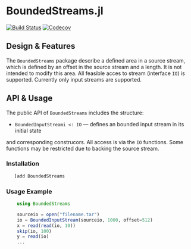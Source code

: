 # BoundedStreams.jl

[![Build Status](https://travis-ci.org/KlausC/BoundedStreams.jl.svg?branch=master)](https://travis-ci.org/KlausC/BoundedStreams.jl)
[![Codecov](https://codecov.io/gh/KlausC/BoundedStreams.jl/branch/master/graph/badge.svg)](https://codecov.io/gh/KlausC/BoundedStreams.jl)

## Design & Features

The `BoundedStreams` package describe a defined area in a source stream, which is defined
by an offset in the source stream and a length. It is not intended to modify this area.
All feasible acces to stream (interface  `IO`) is supported.
Currently only input streams are supported.

## API & Usage

The public API of `BoundedStreams` includes the structure:

* `BoundedInputStreami <: IO` — defines an bounded input stream in its initial state

and corresponding construcors. All access is via the `IO` functions. Some functions
may be restricted due to backing the source stream.

### Installation
```julia
   ]add BoundedStreams
```

### Usage Example

```julia
    using BoundedStreams

    sourceio = open("filename.tar")
    io = BoundedInputStream(sourceio, 1000, offset=512)
    x = read(read(io, 10))
    skip(io, 100)
    y = read(io)
    ...
```
<!-- BEGIN: copied from inline doc strings -->

<!-- END: copied from inline doc strings -->
